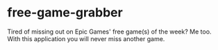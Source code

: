 # free-game-grabber
Tired of missing out on Epic Games' free game(s) of the week? Me too. With this application you will never miss another game.
